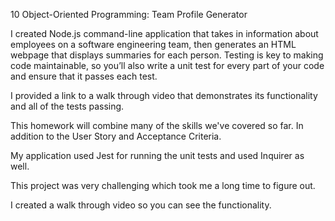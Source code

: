 10 Object-Oriented Programming: Team Profile Generator

I created Node.js command-line application that takes in information about employees on a software engineering team, then generates an HTML webpage that displays summaries for each person. Testing is key to making code maintainable, so you’ll also write a unit test for every part of your code and ensure that it passes each test.

I provided a link to a walk through video that demonstrates its functionality and all of the tests passing.

This homework will combine many of the skills we've covered so far. In addition to the User Story and Acceptance Criteria.

My application used Jest for running the unit tests and used Inquirer as well.

This project was very challenging which took me a long time to figure out.

I created a walk through video so you can see the functionality.
